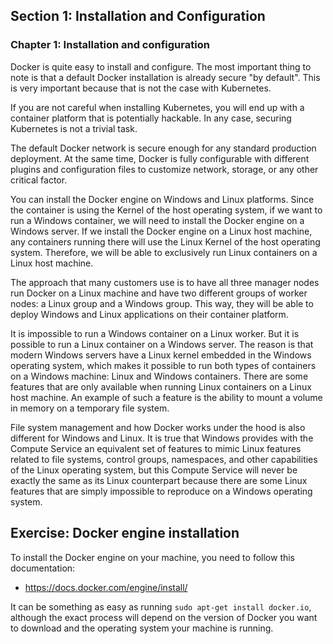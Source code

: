 ## Section 1: Installation and Configuration

### Chapter 1: Installation and configuration

Docker is quite easy to install and configure. The most important thing to note is that a default Docker installation is already secure "by default". This is very important because that is not the case with Kubernetes.

If you are not careful when installing Kubernetes, you will end up with a container platform that is potentially hackable. In any case, securing Kubernetes is not a trivial task.

The default Docker network is secure enough for any standard production deployment. At the same time, Docker is fully configurable with different plugins and configuration files to customize network, storage, or any other critical factor.

You can install the Docker engine on Windows and Linux platforms. Since the container is using the Kernel of the host operating system, if we want to run a Windows container, we will need to install the Docker engine on a Windows server. If we install the Docker engine on a Linux host machine, any containers running there will use the Linux Kernel of the host operating system. Therefore, we will be able to exclusively run Linux containers on a Linux host machine.

The approach that many customers use is to have all three manager nodes run Docker on a Linux machine and have two different groups of worker nodes: a Linux group and a Windows group. This way, they will be able to deploy Windows and Linux applications on their container platform.

It is impossible to run a Windows container on a Linux worker. But it is possible to run a Linux container on a Windows server. The reason is that modern Windows servers have a Linux kernel embedded in the Windows operating system, which makes it possible to run both types of containers on a Windows machine: Linux and Windows containers. There are some features that are only available when running Linux containers on a Linux host machine. An example of such a feature is the ability to mount a volume in memory on a temporary file system.

File system management and how Docker works under the hood is also different for Windows and Linux. It is true that Windows provides with the Compute Service an equivalent set of features to mimic Linux features related to file systems, control groups, namespaces, and other capabilities of the Linux operating system, but this Compute Service will never be exactly the same as its Linux counterpart because there are some Linux features that are simply impossible to reproduce on a Windows operating system.

## Exercise: Docker engine installation

To install the Docker engine on your machine, you need to follow this documentation:
* https://docs.docker.com/engine/install/

It can be something as easy as running `sudo apt-get install docker.io`, although the exact process will depend on the version of Docker you want to download and the operating system your machine is running.

